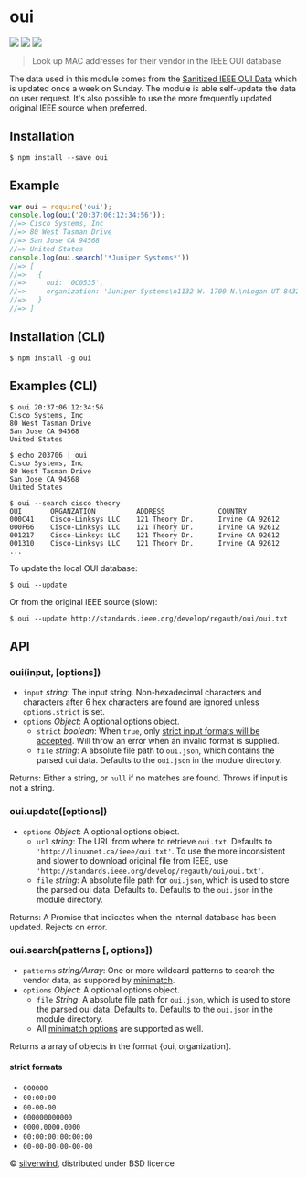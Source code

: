 # oui
[![](https://img.shields.io/npm/v/oui.svg?style=flat)](https://www.npmjs.org/package/oui) [![](https://img.shields.io/npm/dm/oui.svg)](https://www.npmjs.org/package/oui) [![](https://api.travis-ci.org/silverwind/oui.svg?style=flat)](https://travis-ci.org/silverwind/oui)
> Look up MAC addresses for their vendor in the IEEE OUI database

The data used in this module comes from the [Sanitized IEEE OUI Data](http://linuxnet.ca/ieee/oui/) which is updated once a week on Sunday. The module is able self-update the data on user request. It's also possible to use the more frequently updated original IEEE source when preferred.

## Installation
```console
$ npm install --save oui
```
## Example
```js
var oui = require('oui');
console.log(oui('20:37:06:12:34:56'));
//=> Cisco Systems, Inc
//=> 80 West Tasman Drive
//=> San Jose CA 94568
//=> United States
console.log(oui.search('*Juniper Systems*'))
//=> [
//=>   {
//=>     oui: '0C0535',
//=>     organization: 'Juniper Systems\n1132 W. 1700 N.\nLogan UT 84321\nUnited States'
//=>   }
//=> ]
```

## Installation (CLI)
```console
$ npm install -g oui
```
## Examples (CLI)
```console
$ oui 20:37:06:12:34:56
Cisco Systems, Inc
80 West Tasman Drive
San Jose CA 94568
United States
```
```console
$ echo 203706 | oui
Cisco Systems, Inc
80 West Tasman Drive
San Jose CA 94568
United States
```
```console
$ oui --search cisco theory
OUI       ORGANZATION          ADDRESS             COUNTRY
000C41    Cisco-Linksys LLC    121 Theory Dr.      Irvine CA 92612
000F66    Cisco-Linksys LLC    121 Theory Dr.      Irvine CA 92612
001217    Cisco-Linksys LLC    121 Theory Dr.      Irvine CA 92612
001310    Cisco-Linksys LLC    121 Theory Dr.      Irvine CA 92612
...
```
To update the local OUI database:
```console
$ oui --update
```
Or from the original IEEE source (slow):
```console
$ oui --update http://standards.ieee.org/develop/regauth/oui/oui.txt
```

## API
### oui(input, [options])
- `input` *string*: The input string. Non-hexadecimal characters and characters after 6 hex characters are found are ignored unless `options.strict` is set.
- `options` *Object*: A optional options object.
  - `strict` *boolean*: When `true`, only [strict input formats will be accepted](#strictformats). Will throw an error when an invalid format is supplied.
  - `file` *string*: A absolute file path to `oui.json`, which contains the parsed oui data. Defaults to the `oui.json` in the module directory.

Returns: Either a string, or `null` if no matches are found. Throws if input is not a string.

### oui.update([options])
- `options` *Object*: A optional options object.
  - `url` *string*: The URL from where to retrieve `oui.txt`. Defaults to `'http://linuxnet.ca/ieee/oui.txt'`. To use the more inconsistent and slower to download original file from IEEE, use `'http://standards.ieee.org/develop/regauth/oui/oui.txt'`.
  - `file` *string*: A absolute file path for `oui.json`, which is used to store the parsed oui data. Defaults to. Defaults to the `oui.json` in the module directory.

Returns: A Promise that indicates when the internal database has been updated. Rejects on error.

### oui.search(patterns [, options])
- `patterns` *string/Array*: One or more wildcard patterns to search the vendor data, as suppored by [minimatch](https://github.com/isaacs/minimatch).
- `options` *Object*: A optional options object.
  - `file` *String*: A absolute file path for `oui.json`, which is used to store the parsed oui data. Defaults to. Defaults to the `oui.json` in the module directory.
  - All [minimatch options](https://github.com/isaacs/minimatch#options) are supported as well.

Returns a array of objects in the format {oui, organization}.
<a name="strictformats" />
#### strict formats
- `000000`
- `00:00:00`
- `00-00-00`
- `000000000000`
- `0000.0000.0000`
- `00:00:00:00:00:00`
- `00-00-00-00-00-00`

© [silverwind](https://github.com/silverwind), distributed under BSD licence
